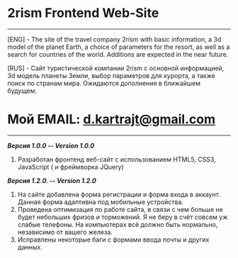 # 2rism Frontend Web-Site
___________________________________________________________________________
[ENG] - The site of the travel company 2rism with basic information, a 3d model of the planet Earth, 
a choice of parameters for the resort, as well as a search for countries of the world. 
Additions are expected in the near future.

[RUS] - Сайт туристической компании 2rism с основной информацией, 3d модель планеты Земли, 
выбор параметров для курорта, а также поиск по странам мира. 
Ожидаются дополнения в ближайшем будущем.

# Мой EMAIL: d.kartrajt@gmail.com
________________________________________________________________________________

___Версия 1.0.0 -- Version 1.0.0___
1. Разработан фронтенд веб-сайт с использованием HTML5, CSS3, JavaScript ( и фреймворка JQuery)

___Версия 1.2.0. -- Version 1.2.0___
1. На сайте добавлена форма регистрации и форма входа в аккаунт. Данная форма адаптивна под мобильные устройства.
2. Проведена оптимизация по работе сайта, в связи с чем больше не будет небольших фризов и торможений. Я не беру в счёт совсем уж слабые телефоны. На компьютерах всё должно быть нормально, независимо от вашего железа.
3. Исправлены некоторые баги с формами ввода почты и других данных.
